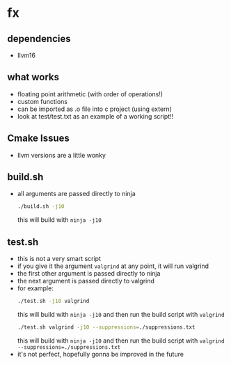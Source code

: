 # fx

## dependencies
- llvm16

## what works
- floating point arithmetic (with order of operations!)
- custom functions
- can be imported as .o file into c project (using extern)
- look at test/test.txt as an example of a working script!!

## Cmake Issues
- llvm versions are a little wonky

## build.sh
- all arguments are passed directly to ninja
    ```bash
    ./build.sh -j10
    ```
    this will build with `ninja -j10`

## test.sh
- this is not a very smart script
- if you give it the argument `valgrind` at any point, it will run valgrind
- the first other argument is passed directly to ninja
- the next argument is passed directly to valgrind
- for example:
    ```bash
    ./test.sh -j10 valgrind
    ``` 
    this will build with `ninja -j10` and then run the build script with `valgrind`
    ```bash
    ./test.sh valgrind -j10 --suppressions=./suppressions.txt
    ```
    this will build with `ninja -j10` and then run the build script with `valgrind --suppressions=./suppressions.txt`
- it's not perfect, hopefully gonna be improved in the future